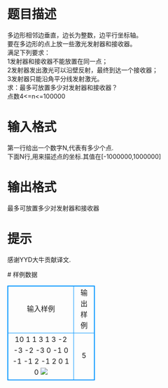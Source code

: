 # 

 
 # 题目描述 
<p>
多边形相邻边垂直，边长为整数，边平行坐标轴。<br>要在多边形的点上放一些激光发射器和接收器。<br>满足下列要求：<br>	1发射器和接收器不能放置在同一点；<br>	2发射器发出激光可以沿壁反射，最终到达一个接收器；<br>	3发射器只能沿角平分线发射激光。<br>求：最多可放置多少对发射器和接收器？<br>点数4<=n<=100000</p> 

 
 # 输入格式 
<p>
第一行给出一个数字N,代表有多少个点.<br>下面N行,用来描述点的坐标.其值在[-1000000,1000000]</p> 

 
 # 输出格式 
<p>
最多可放置多少对发射器和接收器</p> 

 
 # 提示 
<p>
感谢YYD大牛贡献译文.</p> 
# 样例数据
<style>
        table,table tr th, table tr td { border:1px solid #0094ff; }
        table { width: 200px; min-height: 25px; line-height: 25px; text-align: center; border-collapse: collapse;}   
    </style>
<table>
	<tr>
		<td>输入样例</td>
		<td>输出样例</td>
	</tr>
<tr><td>10
1 1
3 1
3 -2
-3 -2
-3 0
-1 0
-1 -1
2 -1
2 0
1 0
<img border="0" src="/source/joyoi/tyvj-3571/img/aHR0cDovL3d3dy5qb3lvaS5jbi9wcm9ibGVtL3R5dmotMzU3MS9wcm9ibGVtc19pbWFnZXMvMjQyMC8xMTIxLmpwZw==.jpg">

</td><td>
5</td></tr></table>
